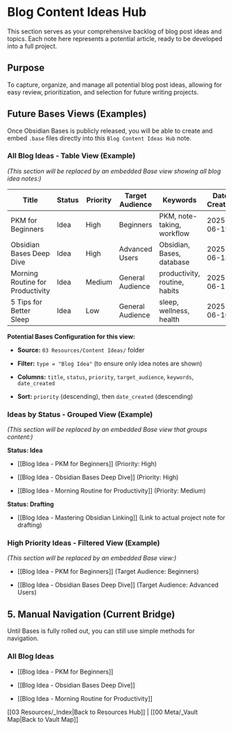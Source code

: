 # Blog Content Ideas Hub

This section serves as your comprehensive backlog of blog post ideas and topics. Each note here represents a potential article, ready to be developed into a full project.

## Purpose

To capture, organize, and manage all potential blog post ideas, allowing for easy review, prioritization, and selection for future writing projects.

## Future Bases Views (Examples)

Once Obsidian Bases is publicly released, you will be able to create and embed `.base` files directly into this `Blog Content Ideas Hub` note.

### All Blog Ideas - Table View (Example)

_(This section will be replaced by an embedded Base view showing all blog idea notes:)_

|Title|Status|Priority|Target Audience|Keywords|Date Created|
|---|---|---|---|---|---|
|PKM for Beginners|Idea|High|Beginners|PKM, note-taking, workflow|2025-06-19|
|Obsidian Bases Deep Dive|Idea|High|Advanced Users|Obsidian, Bases, database|2025-06-18|
|Morning Routine for Productivity|Idea|Medium|General Audience|productivity, routine, habits|2025-06-15|
|5 Tips for Better Sleep|Idea|Low|General Audience|sleep, wellness, health|2025-06-10|

**Potential Bases Configuration for this view:**

- **Source:** `03 Resources/Content Ideas/` folder
    
- **Filter:** `type = "Blog Idea"` (to ensure only idea notes are shown)
    
- **Columns:** `title`, `status`, `priority`, `target_audience`, `keywords`, `date_created`
    
- **Sort:** `priority` (descending), then `date_created` (descending)
    

### Ideas by Status - Grouped View (Example)

_(This section will be replaced by an embedded Base view that groups content:)_

**Status: Idea**

- [[Blog Idea - PKM for Beginners]] (Priority: High)
    
- [[Blog Idea - Obsidian Bases Deep Dive]] (Priority: High)
    
- [[Blog Idea - Morning Routine for Productivity]] (Priority: Medium)
    

**Status: Drafting**

- [[Blog Idea - Mastering Obsidian Linking]] (Link to actual project note for drafting)
    

### High Priority Ideas - Filtered View (Example)

_(This section will be replaced by an embedded Base view:)_

- [[Blog Idea - PKM for Beginners]] (Target Audience: Beginners)
    
- [[Blog Idea - Obsidian Bases Deep Dive]] (Target Audience: Advanced Users)
    

## 5. Manual Navigation (Current Bridge)

Until Bases is fully rolled out, you can still use simple methods for navigation.

### All Blog Ideas

- [[Blog Idea - PKM for Beginners]]
    
- [[Blog Idea - Obsidian Bases Deep Dive]]
    
- [[Blog Idea - Morning Routine for Productivity]]
    

[[03 Resources/_Index|Back to Resources Hub]] | [[00 Meta/_Vault Map|Back to Vault Map]]